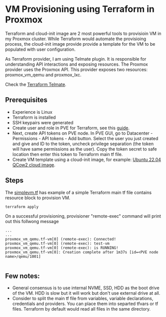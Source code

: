 # VM Provisioning using Terraform in Proxmox

Terraform and cloud-init image are 2 most powerful tools to provisioin VM in my Proxmox cluster.
While Terraform would automate the provisioing process, the cloud-init image provide provide a template for the VM to be populated with user configuration.

As Terraform provider, I am using Telmate plugin. It is responsible for understanding API interactions and exposing resources. The Proxmox provider uses the Proxmox API. This provider exposes two resources: proxmox_vm_qemu and proxmox_lxc.

Check the [Terraform Telmate](https://registry.terraform.io/providers/Telmate/proxmox/latest/docs).

## Prerequisites
- Experience is Linux
- Terraform is installed
- SSH keypairs were generated
- Create user and role in PVE for Terraform, see this [guide](https://registry.terraform.io/providers/Telmate/proxmox/latest/docs#creating-the-proxmox-user-and-role-for-terraform).
- Next, create API tokens on PVE node. In PVE GUI, go to Datacenter - Permissions - API tokens - Add button. Select the user you just created and give and ID to the token, uncheck privilege separation (the token will have same permissions as the user). Copy the token secret to safe location then enter this token to Terraform main tf file. 
- Create VM template using a cloud-init image, for example: [Ubuntu 22.04 QCow2 cloud image](https://cloud-images.ubuntu.com/jammy/current/jammy-server-cloudimg-amd64.img).

## Steps
The [simplevm.tf](https://github.com/sanwill/proxmox-provisioning-terraform/simplevm.tf) has example of a simple Terraform main tf file contains resource block to provision VM.

```
terraform apply
```


On a successful provisioning, provisioner "remote-exec" command will print out this follwong message

```
...
...
proxmox_vm_qemu.tf-vm[0] (remote-exec): Connected!
proxmox_vm_qemu.tf-vm[0] (remote-exec): test-vm
proxmox_vm_qemu.tf-vm[0] (remote-exec): is RUNNING!
proxmox_vm_qemu.tf-vm[0]: Creation complete after 1m37s [id=<PVE node name>/qemu/1001]


```

 
## Few notes:
- General consensus is to use internal NVME, SSD, HDD as the boot drive of the VM. HDD is slow but it will work but don't use external drive at all.
- Consider to split the main tf file from variables, variable declarations, credentials and providers. You can place them into separted tfvars or tf files. Terraform by default would read all files in the same directory.

